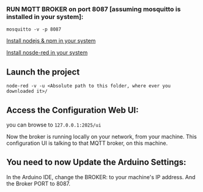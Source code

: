 ### RUN MQTT BROKER on port 8087 [assuming mosquitto is installed in your system]:
`mosquitto -v -p 8087`

[Install nodejs & npm in your system](https://nodejs.org/en/download/)

[Install nosde-red in your system](https://nodered.org/docs/getting-started/windows)

## Launch the project
`node-red -v -u <Absolute path to this folder, where ever you downloaded it>/`

## Access the Configuration Web UI:
you can browse to `127.0.0.1:2025/ui`

Now the broker is running locally on your network, from your machine.
This configuration UI is talking to that MQTT broker, on this machine. 

## You need to now Update the Arduino Settings: 
In the Arduino IDE, change the BROKER: to your machine's IP address.
And the Broker PORT to 8087.